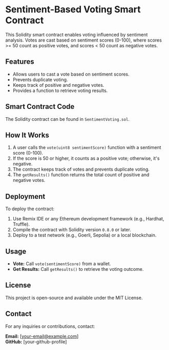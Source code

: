 # Sentiment-Based Voting Smart Contract

This Solidity smart contract enables voting influenced by sentiment analysis. Votes are cast based on sentiment scores (0-100), where scores >= 50 count as positive votes, and scores < 50 count as negative votes.

## Features
- Allows users to cast a vote based on sentiment scores.
- Prevents duplicate voting.
- Keeps track of positive and negative votes.
- Provides a function to retrieve voting results.

## Smart Contract Code
The Solidity contract can be found in `SentimentVoting.sol`.

## How It Works
1. A user calls the `vote(uint8 sentimentScore)` function with a sentiment score (0-100).
2. If the score is 50 or higher, it counts as a positive vote; otherwise, it's negative.
3. The contract keeps track of votes and prevents duplicate voting.
4. The `getResults()` function returns the total count of positive and negative votes.

## Deployment
To deploy the contract:
1. Use Remix IDE or any Ethereum development framework (e.g., Hardhat, Truffle).
2. Compile the contract with Solidity version `0.8.0` or later.
3. Deploy to a test network (e.g., Goerli, Sepolia) or a local blockchain.

## Usage
- **Vote:** Call `vote(sentimentScore)` from a wallet.
- **Get Results:** Call `getResults()` to retrieve the voting outcome.

## License
This project is open-source and available under the MIT License.

## Contact
For any inquiries or contributions, contact:

**Email:** [your-email@example.com]  
**GitHub:** [your-github-profile]  
